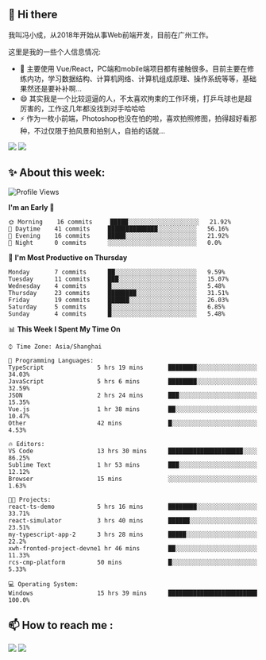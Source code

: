 ## 👋 Hi there

我叫冯小成，从2018年开始从事Web前端开发，目前在广州工作。

这里是我的一些个人信息情况:

- 🌱 主要使用 Vue/React，PC端和mobile端项目都有接触很多。目前主要在修练内功，学习数据结构、计算机网络、计算机组成原理、操作系统等等，基础果然还是要补补啊...
- 😄 其实我是一个比较逗逼的人，不太喜欢拘束的工作环境，打乒乓球也是超厉害的，工作这几年都没找到对手哈哈哈
- ⚡ 作为一枚小前端，Photoshop也没在怕的啦，喜欢拍照修图，拍得超好看那种，不过仅限于拍风景和拍别人，自拍的话就...

![](https://github-readme-stats.vercel.app/api?username=fxpixels&theme=graywhite&hide_border=true)
![](https://github-readme-stats.vercel.app/api/top-langs/?username=fxpixels&hide_border=true&layout=compact)

<!--
<img src="https://github-readme-stats.vercel.app/api?username=fxpixels&theme=graywhite&hide_border=true" width="500" alt=""/>
<img src="https://github-readme-stats.vercel.app/api/top-langs/?username=fxpixels&hide_border=true&layout=compact" width="300" alt=""/>
-->
## ✨ About this week:
<!--START_SECTION:waka-->
![Profile Views](http://img.shields.io/badge/Profile%20Views-0-blue)

**I'm an Early 🐤** 

```text
🌞 Morning    16 commits     █████░░░░░░░░░░░░░░░░░░░░   21.92% 
🌆 Daytime    41 commits     ██████████████░░░░░░░░░░░   56.16% 
🌃 Evening    16 commits     █████░░░░░░░░░░░░░░░░░░░░   21.92% 
🌙 Night      0 commits      ░░░░░░░░░░░░░░░░░░░░░░░░░   0.0%

```
📅 **I'm Most Productive on Thursday** 

```text
Monday       7 commits      ██░░░░░░░░░░░░░░░░░░░░░░░   9.59% 
Tuesday      11 commits     ███░░░░░░░░░░░░░░░░░░░░░░   15.07% 
Wednesday    4 commits      █░░░░░░░░░░░░░░░░░░░░░░░░   5.48% 
Thursday     23 commits     ████████░░░░░░░░░░░░░░░░░   31.51% 
Friday       19 commits     ██████░░░░░░░░░░░░░░░░░░░   26.03% 
Saturday     5 commits      █░░░░░░░░░░░░░░░░░░░░░░░░   6.85% 
Sunday       4 commits      █░░░░░░░░░░░░░░░░░░░░░░░░   5.48%

```


📊 **This Week I Spent My Time On** 

```text
⌚︎ Time Zone: Asia/Shanghai

💬 Programming Languages: 
TypeScript               5 hrs 19 mins       ████████░░░░░░░░░░░░░░░░░   34.03% 
JavaScript               5 hrs 6 mins        ████████░░░░░░░░░░░░░░░░░   32.59% 
JSON                     2 hrs 24 mins       ███░░░░░░░░░░░░░░░░░░░░░░   15.35% 
Vue.js                   1 hr 38 mins        ██░░░░░░░░░░░░░░░░░░░░░░░   10.47% 
Other                    42 mins             █░░░░░░░░░░░░░░░░░░░░░░░░   4.53%

🔥 Editors: 
VS Code                  13 hrs 30 mins      █████████████████████░░░░   86.25% 
Sublime Text             1 hr 53 mins        ███░░░░░░░░░░░░░░░░░░░░░░   12.12% 
Browser                  15 mins             ░░░░░░░░░░░░░░░░░░░░░░░░░   1.63%

🐱‍💻 Projects: 
react-ts-demo            5 hrs 16 mins       ████████░░░░░░░░░░░░░░░░░   33.71% 
react-simulator          3 hrs 40 mins       ██████░░░░░░░░░░░░░░░░░░░   23.51% 
my-typescript-app-2      3 hrs 28 mins       █████░░░░░░░░░░░░░░░░░░░░   22.2% 
xwh-fronted-project-devne1 hr 46 mins        ██░░░░░░░░░░░░░░░░░░░░░░░   11.33% 
rcs-cmp-platform         50 mins             █░░░░░░░░░░░░░░░░░░░░░░░░   5.33%

💻 Operating System: 
Windows                  15 hrs 39 mins      █████████████████████████   100.0%

```


<!--END_SECTION:waka-->

## :mailbox: How to reach me : 

[<img src="https://img.icons8.com/bubbles/50/000000/gmail.png"/>](mailto:iampcfox@gmail.com)
[<img target="_blank" src="https://img.icons8.com/bubbles/50/000000/github.png">](https://github.com/FxPixels)



<!-- ![Visitor Badge](https://visitor-badge.laobi.icu/badge?page_id=fxpixels) -->

<!--
**FxPixels/FxPixels** is a ✨ _special_ ✨ repository because its `README.md` (this file) appears on your GitHub profile.

Here are some ideas to get you started:

- 🔭 I’m currently working on ...
- 🌱 I’m currently learning ...
- 👯 I’m looking to collaborate on ...
- 🤔 I’m looking for help with ...
- 💬 Ask me about ...
- 📫 How to reach me: ...
- 😄 Pronouns: ...
- ⚡ Fun fact: ...
-->
